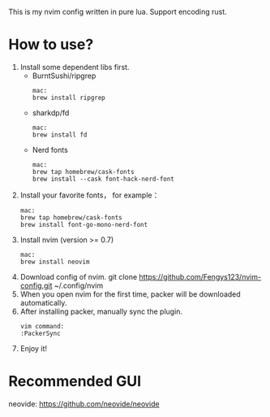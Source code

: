 This is my nvim config written in pure lua. Support encoding rust.

# How to use?
1. Install some dependent libs first.
    - BurntSushi/ripgrep
        ```
        mac: 
        brew install ripgrep 
        ```
    - sharkdp/fd
        ```
        mac: 
        brew install fd
        ```
    - Nerd fonts  
        ```
        mac:
        brew tap homebrew/cask-fonts
        brew install --cask font-hack-nerd-font
        ```
2. Install your favorite fonts， for example：
    ```
    mac:
    brew tap homebrew/cask-fonts
    brew install font-go-mono-nerd-font
    ```
3. Install nvim (version >= 0.7)
    ```
    mac:
    brew install neovim
    ```
4. Download config of nvim. 
    git clone https://github.com/Fengys123/nvim-config.git ~/.config/nvim
5. When you open nvim for the first time, packer will be downloaded automatically.
6. After installing packer, manually sync the plugin.
    ```
    vim command:
    :PackerSync
    ```
7. Enjoy it!

# Recommended GUI
neovide: https://github.com/neovide/neovide
